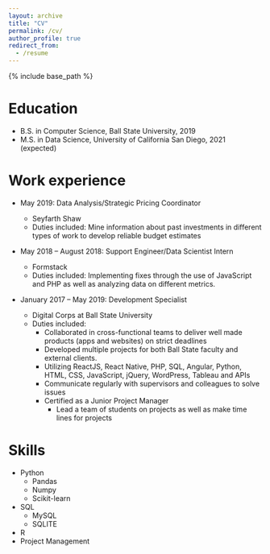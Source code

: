 ```yaml
---
layout: archive
title: "CV"
permalink: /cv/
author_profile: true
redirect_from:
  - /resume
---
```


{% include base_path %}

Education
======
* B.S. in Computer Science, Ball State University, 2019
* M.S. in Data Science, University of California San Diego, 2021 (expected)

Work experience
======
* May 2019: Data Analysis/Strategic Pricing Coordinator
  * Seyfarth Shaw
  * Duties included: Mine information about past investments in different types of work to develop reliable budget estimates
 

* May 2018 – August 2018: Support Engineer/Data Scientist Intern 
  * Formstack
  * Duties included: Implementing fixes through the use of JavaScript and PHP as well as analyzing data on different metrics. 


* January 2017 – May 2019: Development Specialist
  * Digital Corps at Ball State University
  * Duties included:
    * Collaborated in cross-functional teams to deliver well made products (apps and websites) on strict deadlines
    *	Developed multiple projects for both Ball State faculty and external clients.
	  * Utilizing ReactJS, React Native, PHP, SQL, Angular, Python, HTML, CSS, JavaScript, jQuery, WordPress, Tableau and APIs
	  * Communicate regularly with supervisors and colleagues to solve issues
	  * Certified as a Junior Project Manager
	    * Lead a team of students on projects as well as make time lines for projects


Skills
======
* Python
  * Pandas
  * Numpy
  * Scikit-learn
* SQL
  * MySQL
  * SQLITE
* R
* Project Management